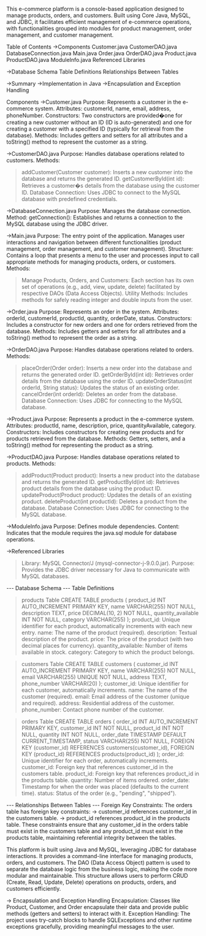 This e-commerce platform is a console-based application designed to manage products, orders, and customers. 
Built using Core Java, MySQL, and JDBC, it facilitates efficient management of e-commerce operations, 
with functionalities grouped into modules for product management, order management, and customer management.

Table of Contents
->Components
Customer.java
CustomerDAO.java
DatabaseConnection.java
Main.java
Order.java
OrderDAO.java
Product.java
ProductDAO.java
ModuleInfo.java
Referenced Libraries

->Database Schema
Table Definitions
Relationships Between Tables

->Summary
->Implementation in Java
->Encapsulation and Exception Handling

Components
->Customer.java
Purpose: Represents a customer in the e-commerce system.
Attributes: customerId, name, email, address, phoneNumber.
Constructors: Two constructors are provided�one for creating a new customer without an ID (ID is auto-generated) and one for creating a customer with a specified ID (typically for retrieval from the database).
Methods: Includes getters and setters for all attributes and a toString() method to represent the customer as a string.

->CustomerDAO.java
Purpose: Handles database operations related to customers.
Methods:
> addCustomer(Customer customer): Inserts a new customer into the database and returns the generated ID.
> getCustomerById(int id): Retrieves a customer�s details from the database using the customer ID.
> Database Connection: Uses JDBC to connect to the MySQL database with predefined credentials.

->DatabaseConnection.java
Purpose: Manages the database connection.
Method: getConnection(): Establishes and returns a connection to the MySQL database using the JDBC driver.

->Main.java
Purpose: The entry point of the application. Manages user interactions and navigation between different functionalities (product management, order management, and customer management).
Structure: Contains a loop that presents a menu to the user and processes input to call appropriate methods for managing products, orders, or customers.
Methods:
> Manage Products, Orders, and Customers: Each section has its own set of operations (e.g., add, view, update, delete) 
facilitated by respective DAOs (Data Access Objects).
> Utility Methods: Includes methods for safely reading integer and double inputs from the user.

->Order.java
Purpose: Represents an order in the system.
Attributes: orderId, customerId, productId, quantity, orderDate, status.
Constructors: Includes a constructor for new orders and one for orders retrieved from the database.
Methods: Includes getters and setters for all attributes and a toString() method to represent the order as a string.

->OrderDAO.java
Purpose: Handles database operations related to orders.
Methods:
> placeOrder(Order order): Inserts a new order into the database and returns the generated order ID.
> getOrderById(int id): Retrieves order details from the database using the order ID.
> updateOrderStatus(int orderId, String status): Updates the status of an existing order.
> cancelOrder(int orderId): Deletes an order from the database.
> Database Connection: Uses JDBC for connecting to the MySQL database.

->Product.java
Purpose: Represents a product in the e-commerce system.
Attributes: productId, name, description, price, quantityAvailable, category.
Constructors: Includes constructors for creating new products and for products retrieved from the database.
Methods: Getters, setters, and a toString() method for representing the product as a string.

->ProductDAO.java
Purpose: Handles database operations related to products.
Methods:
> addProduct(Product product): Inserts a new product into the database and returns the generated ID.
> getProductById(int id): Retrieves product details from the database using the product ID.
> updateProduct(Product product): Updates the details of an existing product.
> deleteProduct(int productId): Deletes a product from the database.
> Database Connection: Uses JDBC for connecting to the MySQL database.

->ModuleInfo.java
Purpose: Defines module dependencies.
Content: Indicates that the module requires the java.sql module for database operations.

->Referenced Libraries
> Library: MySQL Connector/J (mysql-connector-j-9.0.0.jar).
> Purpose: Provides the JDBC driver necessary for Java to communicate with MySQL databases.

--- Database Schema ---
Table Definitions

> products Table
CREATE TABLE products (
    product_id INT AUTO_INCREMENT PRIMARY KEY,
    name VARCHAR(255) NOT NULL,
    description TEXT,
    price DECIMAL(10, 2) NOT NULL,
    quantity_available INT NOT NULL,
    category VARCHAR(255)
);
product_id: Unique identifier for each product, automatically increments with each new entry.
name: The name of the product (required).
description: Textual description of the product.
price: The price of the product (with two decimal places for currency).
quantity_available: Number of items available in stock.
category: Category to which the product belongs.

>customers Table
CREATE TABLE customers (
    customer_id INT AUTO_INCREMENT PRIMARY KEY,
    name VARCHAR(255) NOT NULL,
    email VARCHAR(255) UNIQUE NOT NULL,
    address TEXT,
    phone_number VARCHAR(20)
);
customer_id: Unique identifier for each customer, automatically increments.
name: The name of the customer (required).
email: Email address of the customer (unique and required).
address: Residential address of the customer.
phone_number: Contact phone number of the customer.

>orders Table
CREATE TABLE orders (
    order_id INT AUTO_INCREMENT PRIMARY KEY,
    customer_id INT NOT NULL,
    product_id INT NOT NULL,
    quantity INT NOT NULL,
    order_date TIMESTAMP DEFAULT CURRENT_TIMESTAMP,
    status VARCHAR(255) NOT NULL,
    FOREIGN KEY (customer_id) REFERENCES customers(customer_id),
    FOREIGN KEY (product_id) REFERENCES products(product_id)
);
order_id: Unique identifier for each order, automatically increments.
customer_id: Foreign key that references customer_id in the customers table.
product_id: Foreign key that references product_id in the products table.
quantity: Number of items ordered.
order_date: Timestamp for when the order was placed (defaults to the current time).
status: Status of the order (e.g., "pending", "shipped").

--- Relationships Between Tables ---
Foreign Key Constraints:
The orders table has foreign key constraints:
-> customer_id references customer_id in the customers table.
-> product_id references product_id in the products table.
These constraints ensure that any customer_id in the orders table must exist in the customers table and 
any product_id must exist in the products table, maintaining referential integrity between the tables.

This platform is built using Java and MySQL, leveraging JDBC for database interactions. 
It provides a command-line interface for managing products, orders, and customers. 
The DAO (Data Access Object) pattern is used to separate the database logic from the business logic, 
making the code more modular and maintainable. This structure allows users to perform CRUD (Create, Read, Update, Delete) 
operations on products, orders, and customers efficiently.

-> Encapsulation and Exception Handling
Encapsulation: Classes like Product, Customer, and Order encapsulate their data and provide public methods 
(getters and setters) to interact with it.
Exception Handling: The project uses try-catch blocks to handle SQLExceptions and other runtime exceptions gracefully, 
providing meaningful messages to the user.
